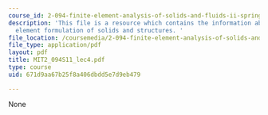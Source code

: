 ```yaml
---
course_id: 2-094-finite-element-analysis-of-solids-and-fluids-ii-spring-2011
description: 'This file is a resource which contains the information about finite
  element formulation of solids and structures. '
file_location: /coursemedia/2-094-finite-element-analysis-of-solids-and-fluids-ii-spring-2011/671d9aa67b25f8a406dbdd5e7d9eb479_MIT2_094S11_lec4.pdf
file_type: application/pdf
layout: pdf
title: MIT2_094S11_lec4.pdf
type: course
uid: 671d9aa67b25f8a406dbdd5e7d9eb479

---
```

None